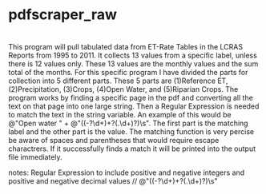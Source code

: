 # pdfscraper_raw
#
This program will pull tabulated data from ET-Rate Tables in the LCRAS Reports from 1995 to 2011.
It collects 13 values from a specific label, unless there is 12 values only.  These 13 values are 
the monthly values and the sum total of the months. For this specific program I have divided the parts 
for collection into 5 different parts. These 5 parts are (1)Reference ET, (2)Precipitation, (3)Crops, (4)Open Water,
and (5)Riparian Crops. The program works by finding a specific page in the pdf and converting all the text 
on that page into one large string. Then a Regular Expression is needed to match the text in the string 
variable. An example of this would be @"Open water " + @"((\-?\d+)+?(\.\d+)?)\s".  The first part is the matching
label and the other part is the value. The matching function is very percise be aware of spaces and parentheses
that would require escape charactrers. If it successfully finds a match it will be printed into the output file 
immediately. 

notes:
Regular Expression to include positive and negative integers and positive and negative decimal values 
// @"((\-?\d+)+?(\.\d+)?)\s"

